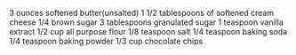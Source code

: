  3 ounces softened butter(unsalted)
 1 1/2 tablespoons of softened cream cheese
 1/4 brown sugar
 3 tablespoons granulated sugar
 1 teaspoon vanilla extract
 1/2 cup all purpose flour
 1/8 teaspoon salt
 1/4 teaspoon baking soda
 1/4 teaspoon baking powder
 1/3 cup chocolate chips
